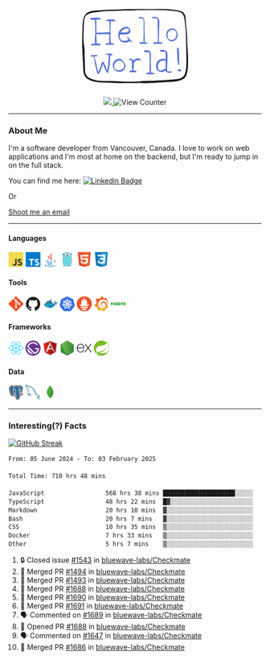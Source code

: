 <div align="center">
    <img src="./img/hello_world.webp" height="200px" width="">
    <div>
        <a href="https://www.linkedin.com/in/ajhollid">
            <img src="https://img.shields.io/badge/LinkedIn-blue"/>
        </a>
        <img src="https://komarev.com/ghpvc/?username=ajhollid&color=yellow" alt="View Counter">
    </div>
</div>

---

### About Me

I'm a software developer from Vancouver, Canada. I love to work on web applications and I'm most at home on the backend, but I'm ready to jump in on the full stack.

You can find me here: [![Linkedin Badge](https://img.shields.io/badge/-ajhollid-blue?style=flat&logo=Linkedin&logoColor=white)](https://www.linkedin.com/in/ajhollid)

Or

[Shoot me an email](mailto:ajhollid@gmail.com)

---

#### Languages

<div>
    <img src="./img/devicons/javascript-original.svg" width=30 height=30 alt="JavaScript">
    <img src="/img/devicons/typescript-original.svg" width=30 height=30 alt="TypeScript">
    <img src="./img/devicons/java-original.svg" width=30 height=30 alt="Java">
    <img src="./img/devicons/go-original.svg" width=30 height=30 alt="Golang">
    <img src="./img/devicons/html5-original.svg" width=30 height=30 alt="HTML 5">
    <img src="./img/devicons/css3-original.svg" width=30 height=30 alt="CSS 3">
</div>

#### Tools

<div>
    <img src="./img/devicons/git-original.svg" width=30 height=30 alt="Git">
    <img src="./img/devicons/github-original.svg" width=30 height=30 alt="Github">
    <img src="./img/devicons/docker-original.svg" width=30 
    height=30 alt="Docker">
    <img src="./img/devicons/kubernetes-original.svg" width=30 height=30 alt="K8">
    <img src="./img/devicons/prometheus-original.svg" width=30 height=30 alt="Prometheus">
    <img src="./img/devicons/grafana-original.svg" width=30 height=30 alt="Grafana">
    <img src="./img/devicons/nginx-original.svg" width=30 height=30 alt="Nginx">
</div>

#### Frameworks

<div>
    <img src="./img/devicons/react-original.svg" width=30 height=30 alt="React">
    <img src="./img/devicons/gatsby-original.svg" width=30 height=30 alt="Gatsby">
    <img src="./img/devicons/angularjs-original.svg" width=30 height=30 alt="AngularJS">
    <img src="./img/devicons/nodejs-original.svg" width=30 height=30 alt="NodeJS">
    <img src="./img/devicons/express-original.svg" width=30 height=30 alt="Express">
    <img src="./img/devicons/spring-original.svg" width=30 height=30 alt="Spring">
</div>

#### Data

<div>
    <img src="./img/devicons/postgresql-original.svg" width=30 height=30 alt="Postgresql">
    <img src="./img/devicons/mysql-original.svg" width=30 height=30 alt="Mysql">
    <img src="./img/devicons/mongodb-original.svg" width=30 height=30 alt="MongoDB">
</div>

---

### Interesting(?) Facts

[![GitHub Streak](http://github-readme-streak-stats.herokuapp.com?user=ajhollid)](https://git.io/streak-stats)

 <!--START_SECTION:waka-->

```txt
From: 05 June 2024 - To: 03 February 2025

Total Time: 710 hrs 48 mins

JavaScript                 568 hrs 38 mins ████████████████████░░░░░   79.43 %
TypeScript                 48 hrs 22 mins  █▓░░░░░░░░░░░░░░░░░░░░░░░   06.76 %
Markdown                   20 hrs 10 mins  ▓░░░░░░░░░░░░░░░░░░░░░░░░   02.82 %
Bash                       20 hrs 7 mins   ▓░░░░░░░░░░░░░░░░░░░░░░░░   02.81 %
CSS                        10 hrs 35 mins  ▒░░░░░░░░░░░░░░░░░░░░░░░░   01.48 %
Docker                     7 hrs 33 mins   ▒░░░░░░░░░░░░░░░░░░░░░░░░   01.06 %
Other                      5 hrs 7 mins    ▒░░░░░░░░░░░░░░░░░░░░░░░░   00.72 %
```

<!--END_SECTION:waka-->


<!--START_SECTION:activity-->
1. 🔒 Closed issue [#1543](https://github.com/bluewave-labs/Checkmate/issues/1543) in [bluewave-labs/Checkmate](https://github.com/bluewave-labs/Checkmate)
2. 🎉 Merged PR [#1494](https://github.com/bluewave-labs/Checkmate/pull/1494) in [bluewave-labs/Checkmate](https://github.com/bluewave-labs/Checkmate)
3. 🎉 Merged PR [#1493](https://github.com/bluewave-labs/Checkmate/pull/1493) in [bluewave-labs/Checkmate](https://github.com/bluewave-labs/Checkmate)
4. 🎉 Merged PR [#1688](https://github.com/bluewave-labs/Checkmate/pull/1688) in [bluewave-labs/Checkmate](https://github.com/bluewave-labs/Checkmate)
5. 🎉 Merged PR [#1690](https://github.com/bluewave-labs/Checkmate/pull/1690) in [bluewave-labs/Checkmate](https://github.com/bluewave-labs/Checkmate)
6. 🎉 Merged PR [#1691](https://github.com/bluewave-labs/Checkmate/pull/1691) in [bluewave-labs/Checkmate](https://github.com/bluewave-labs/Checkmate)
7. 🗣 Commented on [#1689](https://github.com/bluewave-labs/Checkmate/issues/1689#issuecomment-2635186950) in [bluewave-labs/Checkmate](https://github.com/bluewave-labs/Checkmate)
8. 💪 Opened PR [#1688](https://github.com/bluewave-labs/Checkmate/pull/1688) in [bluewave-labs/Checkmate](https://github.com/bluewave-labs/Checkmate)
9. 🗣 Commented on [#1647](https://github.com/bluewave-labs/Checkmate/pull/1647#issuecomment-2631563187) in [bluewave-labs/Checkmate](https://github.com/bluewave-labs/Checkmate)
10. 🎉 Merged PR [#1686](https://github.com/bluewave-labs/Checkmate/pull/1686) in [bluewave-labs/Checkmate](https://github.com/bluewave-labs/Checkmate)
<!--END_SECTION:activity-->
